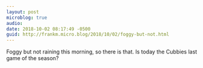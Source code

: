 ```yaml
---
layout: post
microblog: true
audio: 
date: 2018-10-02 08:17:49 -0500
guid: http://frankm.micro.blog/2018/10/02/foggy-but-not.html
---
```

Foggy but not raining this morning, so there is that. Is today the Cubbies last game of the season?
